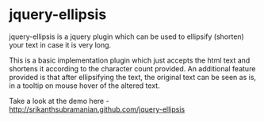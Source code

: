 jquery-ellipsis
===============

jquery-ellipsis is a jquery plugin which can be used to ellipsify (shorten) your text in case it is very long.

This is a basic implementation plugin which just accepts the html text and shortens it according to the character
count provided. An additional feature provided is that after ellipsifying the text, the original text can be seen 
as is, in a tooltip on mouse hover of the altered text.


Take a look at the demo here - http://srikanthsubramanian.github.com/jquery-ellipsis

